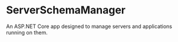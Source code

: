 # ServerSchemaManager
An ASP.NET Core app designed to manage servers and applications running on them.
